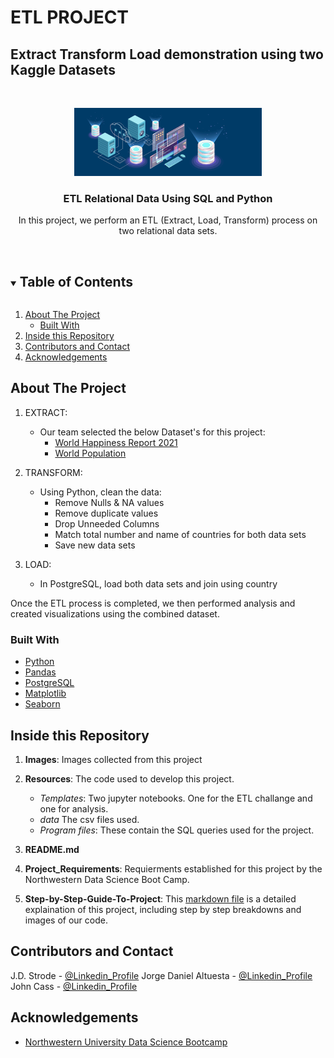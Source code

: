 # ETL PROJECT

## Extract Transform Load demonstration using two Kaggle Datasets

<br />
<p align="center">
    <img src="Images/3.jpg" alt="Logo" width="300">
  </a>

  <h3 align="center">ETL Relational Data Using SQL and Python</h3>

  <p align="center">
   In this project, we perform an ETL (Extract, Load, Transform) process on two relational data sets.   
    <br />
    <br />
</p>

<!-- TABLE OF CONTENTS -->
<details open="open">
  <summary><h2 style="display: inline-block">Table of Contents</h2></summary>
  <ol>
    <li>
      <a href="#about-the-project">About The Project</a>
      <ul>
        <li><a href="#built-with">Built With</a></li>
      </ul>
    </li>
    </li>
    <li><a href="#inside-this-repository">Inside this Repository</a></li>
    <!-- <li><a href="#usage">Usage</a></li> -->
    <!-- <li><a href="#roadmap">Roadmap</a></li> -->
    <!-- <li><a href="#contributing">Contributing</a></li> -->
    <!-- <li><a href="#license">License</a></li> -->
    <li><a href="#contributors-and-contact">Contributors and Contact</a></li>
    <li><a href="#acknowledgements">Acknowledgements</a></li>
  </ol>
</details>

<!-- ABOUT THE PROJECT -->
## About The Project

1) EXTRACT: 
   * Our team selected the below Dataset's for this project:
     * [World Happiness Report 2021](https://www.kaggle.com/ajaypalsinghlo/world-happiness-report-2021)
     * [World Population](https://population.un.org/wpp/Download/Standard/CSV/)

2) TRANSFORM:
   * Using Python, clean the data:
     * Remove Nulls & NA values
     * Remove duplicate values
     * Drop Unneeded Columns
     * Match total number and name of countries for both data sets
     * Save new data sets
3) LOAD: 
   * In PostgreSQL, load both data sets and join using country

Once the ETL process is completed, we then performed analysis and created visualizations using the combined dataset. 

### Built With

* [Python](https://docs.python.org/3/)
* [Pandas](https://pandas.pydata.org/pandas-docs/stable/index.html)
* [PostgreSQL](https://www.postgresql.org/docs/)
* [Matplotlib](https://matplotlib.org/)
* [Seaborn](https://seaborn.pydata.org/)



## Inside this Repository

1. **Images**: Images collected from this project
2. **Resources**: The code used to develop this project.  
   * *Templates*: Two jupyter notebooks. One for the ETL challange and one for analysis.
   * *data* The csv files used.
   * *Program files*: These contain the SQL queries used for the project.  


3. **README.md**
4. **Project_Requirements**: Requierments established for this project by the Northwestern Data Science Boot Camp. 
5. **Step-by-Step-Guide-To-Project**: This [markdown file](stepbystepguidetoproject.md) is a detailed explaination of this project, including step by step breakdowns and images of our code.


<!-- CONTACT -->
## Contributors and Contact 

J.D. Strode - [@Linkedin_Profile](https://www.linkedin.com/in/j-d-strode-1609867/) 
Jorge Daniel Altuesta - [@Linkedin_Profile](https://www.linkedin.com/in/datuesta/) 
John Cass - [@Linkedin_Profile](https://www.linkedin.com/in/john-coleman-cass//) 

<!-- Project Link: [https://github.com/github_username/repo_name](https://github.com/github_username/repo_name) -->



<!-- ACKNOWLEDGEMENTS -->
## Acknowledgements

* [Northwestern University Data Science Bootcamp](https://bootcamp.northwestern.edu/data/landing/?s=Google-Brand&msg_cv_scta=4&msg_cv_stbn=1&msg_cv_fcta=1&pkw=northwestern%20data%20science%20bootcamp&pcrid=458379133811&pmt=e&utm_source=google&utm_medium=cpc&utm_campaign=GGL%7CNORTHWESTERN-UNIVERSITY%7CSEM%7CDATA%7C-%7COFL%7CTIER-1%7CALL%7CBRD%7CEXACT%7CCore%7CBootcamp&utm_term=northwestern%20data%20science%20bootcamp&s=google&k=northwestern%20data%20science%20bootcamp&utm_adgroupid=111164391830&utm_locationphysicalms=9021727&utm_matchtype=e&utm_network=g&utm_device=c&utm_content=458379133811&utm_placement=&gclid=CjwKCAjwzOqKBhAWEiwArQGwaPurKoj_Za8qBnj8iMwyUWXmOX6drbxgX_qyvbwhSus9g0WIM4mZbxoCC6AQAvD_BwE&gclsrc=aw.ds)
